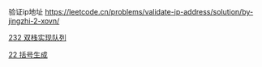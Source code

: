 验证ip地址
https://leetcode.cn/problems/validate-ip-address/solution/by-jingzhi-2-xovn/

[232 双栈实现队列](./src/232.implement-queue-using-stacks.js)

[22 括号生成](./src/22.generate-parentheses.js)
